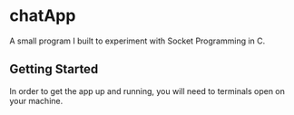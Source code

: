 # chatApp
A small program I built to experiment with Socket Programming in C. 

## Getting Started
In order to get the app up and running, you will need to terminals open on your machine. 
